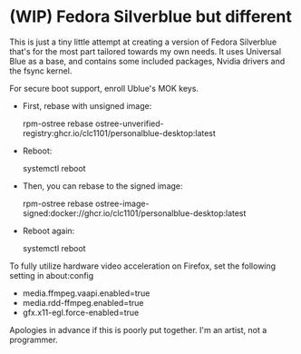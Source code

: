 # (WIP) Fedora Silverblue but different

This is just a tiny little attempt at creating a version of Fedora Silverblue that's for the most part tailored towards my own needs. It uses Universal Blue as a base, and contains some included packages, Nvidia drivers and the fsync kernel. 

For secure boot support, enroll Ublue's MOK keys.

- First, rebase with unsigned image:

  rpm-ostree rebase ostree-unverified-registry:ghcr.io/clc1101/personalblue-desktop:latest

- Reboot:

  systemctl reboot

- Then, you can rebase to the signed image:

  rpm-ostree rebase ostree-image-signed:docker://ghcr.io/clc1101/personalblue-desktop:latest

- Reboot again:

  systemctl reboot

To fully utilize hardware video acceleration on Firefox, set the following setting in about:config

- media.ffmpeg.vaapi.enabled=true
- media.rdd-ffmpeg.enabled=true
- gfx.x11-egl.force-enabled=true


Apologies in advance if this is poorly put together. I'm an artist, not a programmer.
